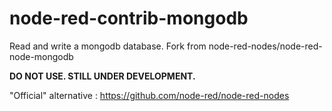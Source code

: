 # node-red-contrib-mongodb
Read and write a mongodb database. Fork from node-red-nodes/node-red-node-mongodb

**DO NOT USE. STILL UNDER DEVELOPMENT.**

"Official" alternative : https://github.com/node-red/node-red-nodes